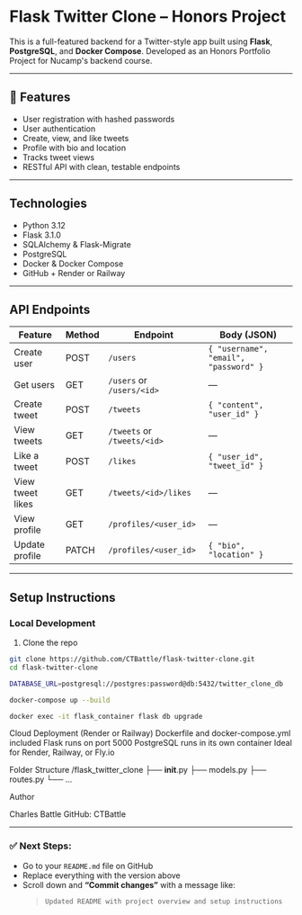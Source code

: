 # Flask Twitter Clone – Honors Project

This is a full-featured backend for a Twitter-style app built using **Flask**, **PostgreSQL**, and **Docker Compose**. Developed as an Honors Portfolio Project for Nucamp's backend course.

---

## 🚀 Features
- User registration with hashed passwords
- User authentication
- Create, view, and like tweets
- Profile with bio and location
- Tracks tweet views
- RESTful API with clean, testable endpoints

---

## Technologies
- Python 3.12
- Flask 3.1.0
- SQLAlchemy & Flask-Migrate
- PostgreSQL
- Docker & Docker Compose
- GitHub + Render or Railway

---

## API Endpoints

| Feature          | Method | Endpoint                  | Body (JSON) |
|------------------|--------|---------------------------|-------------|
| Create user      | POST   | `/users`                  | `{ "username", "email", "password" }` |
| Get users        | GET    | `/users` or `/users/<id>` | — |
| Create tweet     | POST   | `/tweets`                 | `{ "content", "user_id" }` |
| View tweets      | GET    | `/tweets` or `/tweets/<id>` | — |
| Like a tweet     | POST   | `/likes`                  | `{ "user_id", "tweet_id" }` |
| View tweet likes | GET    | `/tweets/<id>/likes`      | — |
| View profile     | GET    | `/profiles/<user_id>`     | — |
| Update profile   | PATCH  | `/profiles/<user_id>`     | `{ "bio", "location" }` |

---

## Setup Instructions

### Local Development


1. Clone the repo
```bash
git clone https://github.com/CTBattle/flask-twitter-clone.git
cd flask-twitter-clone

DATABASE_URL=postgresql://postgres:password@db:5432/twitter_clone_db

docker-compose up --build

docker exec -it flask_container flask db upgrade
```

Cloud Deployment (Render or Railway)
Dockerfile and docker-compose.yml included
Flask runs on port 5000
PostgreSQL runs in its own container
Ideal for Render, Railway, or Fly.io

Folder Structure
/flask_twitter_clone
├── __init__.py
├── models.py
├── routes.py
└── ...

Author

Charles Battle
GitHub: CTBattle


---

### ✅ Next Steps:
- Go to your `README.md` file on GitHub
- Replace everything with the version above
- Scroll down and **“Commit changes”** with a message like:  
  > `Updated README with project overview and setup instructions`
